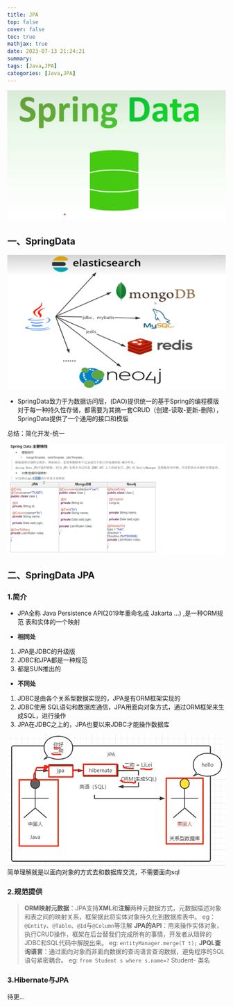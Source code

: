 ```yaml
---
title: JPA
top: false
cover: false
toc: true
mathjax: true
date: 2023-07-13 21:24:21
summary: 
tags: [Java,JPA]
categories: [Java,JPA]
---
```


![](./JPA/0-0.png)
## 一、SpringData
![概览](./JPA/1-1-0.png)
- SpringData致力于为数据访问层，(DAO)提供统一的基于Spring的编程模版
对于每一种持久性存储，都需要为其搞一套CRUD（创建-读取-更新-删除），SpringData提供了一个通用的接口和模版

总结：简化开发-统一

![主要特性](./JPA/1-1.png)

## 二、SpringData JPA
### 1.简介
- JPA全称 Java Persistence API(2019年重命名成 Jakarta ...) ,是一种ORM规范
表和实体的一个映射

- **相同处**
1. JPA是JDBC的升级版
2. JDBC和JPA都是一种规范
3. 都是SUN推出的

- **不同处**
1. JDBC是由各个关系型数据实现的，JPA是有ORM框架实现的
2. JDBC使用 SQL语句和数据库通信，JPA用面向对象方式，通过ORM框架来生成SQL，进行操作
3. JPA在JDBC之上的，JPA也要以来JDBC才能操作数据库

![](./JPA/2-1.png)
简单理解就是以面向对象的方式去和数据库交流，不需要面向sql

### 2.规范提供
>**ORM映射元数据**：JPA支持**XML**和**注解**两种元数据方式，元数据描述对象和表之间的映射关系，框架据此将实体对象持久化到数据库表中。
eg：`@Entity`、`@Table`、`@Id`与`@Column`等注解
**JPA的API**：用来操作实体对象，执行CRUD操作，框架在后台替我们完成所有的事情，开发者从琐碎的JDBC和SQL代码中解脱出来。
eg: `entityManager.merge(T t);`
**JPQL查询语言**：通过面向对象而非面向数据的查询语言查询数据，避免程序的SQL语句紧密耦合。
eg: `from Student s where s.name=?`   Student- 类名

### 3.Hibernate与JPA
待更...